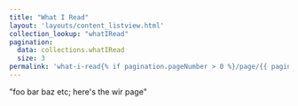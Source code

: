 ```yaml
---
title: "What I Read"
layout: 'layouts/content_listview.html'
collection_lookup: "whatIRead"
pagination:
  data: collections.whatIRead
  size: 3
permalink: 'what-i-read{% if pagination.pageNumber > 0 %}/page/{{ pagination.pageNumber }}{% endif %}/'
---
```


"foo bar baz etc; here's the wir page"